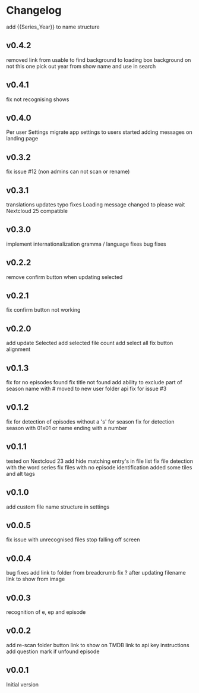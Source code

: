 # Changelog

  add {{Series_Year}} to name structure

## v0.4.2
  removed link from usable to find
  background to loading box
  background on not this one
  pick out year from show name and use in search  

## v0.4.1
  fix not recognising shows

## v0.4.0
  Per user Settings
  migrate app settings to users
  started adding messages on landing page

## v0.3.2
  fix issue #12 (non admins can not scan or rename)

## v0.3.1
  translations updates
  typo fixes
  Loading message changed to please wait
  Nextcloud 25 compatible  

## v0.3.0
  implement internationalization
  gramma / language fixes
  bug fixes

## v0.2.2
  remove confirm button when updating selected

## v0.2.1
  fix confirm button not working

## v0.2.0
  add update Selected
  add selected file count
  add select all
  fix button alignment

## v0.1.3
  fix for no episodes found
  fix title not found
  add ability to exclude part of season name with #
  moved to new user folder api
  fix for issue #3

## v0.1.2
  fix for detection of episodes without a 's' for season
  fix for detection season with 01x01 or name ending with a number

## v0.1.1
  tested on Nextcloud 23
  add hide matching entry's in file list
  fix file detection with the word series
  fix files with no episode identification
  added some tiles and alt tags

## v0.1.0
  add custom file name structure in settings

## v0.0.5
  fix issue with unrecognised files
  stop falling off screen

## v0.0.4
  bug fixes
  add link to folder from breadcrumb
  fix ? after updating filename
  link to show from image

## v0.0.3
  recognition of e, ep and episode

## v0.0.2
  add re-scan folder button
  link to show on TMDB
  link to api key instructions
  add question mark if unfound episode

## v0.0.1
Initial version
